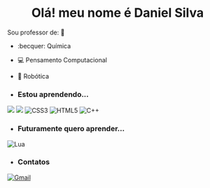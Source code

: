 <h1 align="center"> Olá! meu nome é Daniel Silva</h1>



Sou professor de: :school:
- :becquer:  Química
- 💻 Pensamento Computacional
- 🤖 Robótica


- ### Estou aprendendo...
[![](https://img.shields.io/badge/JavaScript-323330?style=for-the-badge&logo=javascript&logoColor=F7DF1E)](https://editor.p5js.org/)
[![](https://img.shields.io/badge/Scratch-4D97FF?style=for-the-badge&logo=Scratch&logoColor=white)](https://scratch.mit.edu/)
![CSS3](https://img.shields.io/badge/css3-%231572B6.svg?style=for-the-badge&logo=css3&logoColor=white)
![HTML5](https://img.shields.io/badge/html5-%23E34F26.svg?style=for-the-badge&logo=html5&logoColor=white)
![C++](https://img.shields.io/badge/c++-%2300599C.svg?style=for-the-badge&logo=c%2B%2B&logoColor=white)

- ### Futuramente quero aprender...
![Lua](https://img.shields.io/badge/python)


- ### Contatos

[![Gmail](https://img.shields.io/badge/Gmail-D14836?style=for-the-badge&logo=gmail&logoColor=white)](silva.daniel20@escola.pr.gov.br)
